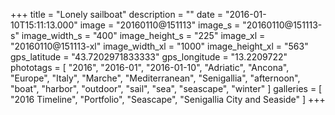 +++
title = "Lonely sailboat"
description = ""
date = "2016-01-10T15:11:13.000"
image = "20160110@151113"
image_s = "20160110@151113-s"
image_width_s = "400"
image_height_s = "225"
image_xl = "20160110@151113-xl"
image_width_xl = "1000"
image_height_xl = "563"
gps_latitude = "43.7202971833333"
gps_longitude = "13.2209722"
phototags = [ "2016", "2016-01", "2016-01-10", "Adriatic", "Ancona", "Europe", "Italy", "Marche", "Mediterranean", "Senigallia", "afternoon", "boat", "harbor", "outdoor", "sail", "sea", "seascape", "winter" ]
galleries = [ "2016 Timeline", "Portfolio", "Seascape", "Senigallia City and Seaside" ]
+++
